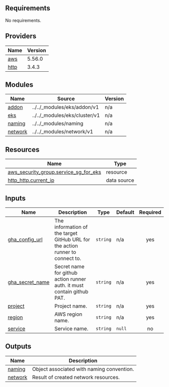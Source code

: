 ## Requirements

No requirements.

## Providers

| Name | Version |
|------|---------|
| <a name="provider_aws"></a> [aws](#provider\_aws) | 5.56.0 |
| <a name="provider_http"></a> [http](#provider\_http) | 3.4.3 |

## Modules

| Name | Source | Version |
|------|--------|---------|
| <a name="module_addon"></a> [addon](#module\_addon) | ../../_modules/eks/addon/v1 | n/a |
| <a name="module_eks"></a> [eks](#module\_eks) | ../../_modules/eks/cluster/v1 | n/a |
| <a name="module_naming"></a> [naming](#module\_naming) | ../../_modules/naming | n/a |
| <a name="module_network"></a> [network](#module\_network) | ../../_modules/network/v1 | n/a |

## Resources

| Name | Type |
|------|------|
| [aws_security_group.service_sg_for_eks](https://registry.terraform.io/providers/hashicorp/aws/latest/docs/resources/security_group) | resource |
| [http_http.current_ip](https://registry.terraform.io/providers/hashicorp/http/latest/docs/data-sources/http) | data source |

## Inputs

| Name | Description | Type | Default | Required |
|------|-------------|------|---------|:--------:|
| <a name="input_gha_config_url"></a> [gha\_config\_url](#input\_gha\_config\_url) | The information of the target GitHub URL for the action runner to connect to. | `string` | n/a | yes |
| <a name="input_gha_secret_name"></a> [gha\_secret\_name](#input\_gha\_secret\_name) | Secret name for github action runner auth. it must contain github PAT. | `string` | n/a | yes |
| <a name="input_project"></a> [project](#input\_project) | Project name. | `string` | n/a | yes |
| <a name="input_region"></a> [region](#input\_region) | AWS region name. | `string` | n/a | yes |
| <a name="input_service"></a> [service](#input\_service) | Service name. | `string` | `null` | no |

## Outputs

| Name | Description |
|------|-------------|
| <a name="output_naming"></a> [naming](#output\_naming) | Object associated with naming convention. |
| <a name="output_network"></a> [network](#output\_network) | Result of created network resources. |
